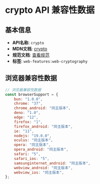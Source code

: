 # crypto API 兼容性数据

## 基本信息

- **API名称**: `crypto`
- **MDN文档**: [crypto](https://developer.mozilla.org/docs/Web/API/Window/crypto)
- **规范文档**: [查看规范](https://w3c.github.io/webcrypto/#dom-windoworworkerglobalscope-crypto)
- **标签**: `web-features:web-cryptography`

## 浏览器兼容性数据

```javascript
// 浏览器兼容性数据
const browserSupport = {
    bun: "1.0.0",
    chrome: "37",
    chrome_android: "同主版本",
    deno: "1.0",
    edge: "12",
    firefox: "1",
    firefox_android: "同主版本",
    ie: "11",
    nodejs: "19.0.0",
    oculus: "同主版本",
    opera: "同主版本",
    opera_android: "同主版本",
    safari: "5",
    safari_ios: "5",
    samsunginternet_android: "同主版本",
    webview_android: "同主版本",
    webview_ios: "同主版本",
};

```

